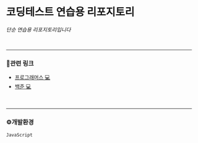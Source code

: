 # 코딩테스트 연습용 리포지토리

*단순 연습용 리포지토리입니다* <br>





<br>

***



### 🔗관련 링크
- [프로그래머스 💻](https://school.programmers.co.kr/)
- [백준 💻](https://www.acmicpc.net/)


<br>

***



### ⚙개발환경
`JavaScript`


